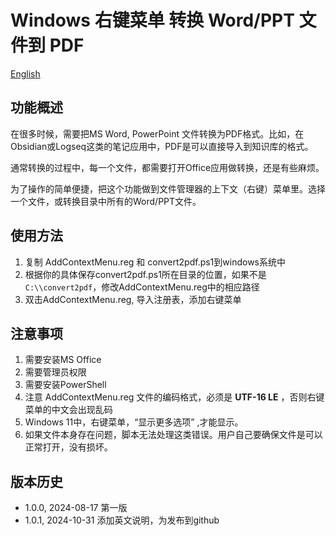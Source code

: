 # Windows 右键菜单 转换 Word/PPT 文件到 PDF
[English](readme.md)
## 功能概述

在很多时候，需要把MS Word, PowerPoint 文件转换为PDF格式。比如，在Obsidian或Logseq这类的笔记应用中，PDF是可以直接导入到知识库的格式。


通常转换的过程中，每一个文件，都需要打开Office应用做转换，还是有些麻烦。

为了操作的简单便捷，把这个功能做到文件管理器的上下文（右键）菜单里。选择一个文件，或转换目录中所有的Word/PPT文件。


## 使用方法
1. 复制 AddContextMenu.reg 和 convert2pdf.ps1到windows系统中
2. 根据你的具体保存convert2pdf.ps1所在目录的位置，如果不是`C:\\convert2pdf`，修改AddContextMenu.reg中的相应路径
3. 双击AddContextMenu.reg, 导入注册表，添加右键菜单

## 注意事项
1. 需要安装MS Office
2. 需要管理员权限
3. 需要安装PowerShell
4. 注意 AddContextMenu.reg 文件的编码格式，必须是 __UTF-16 LE__ ，否则右键菜单的中文会出现乱码
5. Windows 11中，右键菜单，“显示更多选项” ,才能显示。
6. 如果文件本身存在问题，脚本无法处理这类错误。用户自己要确保文件是可以正常打开，没有损坏。



## 版本历史
- 1.0.0, 2024-08-17 第一版
- 1.0.1, 2024-10-31 添加英文说明，为发布到github

